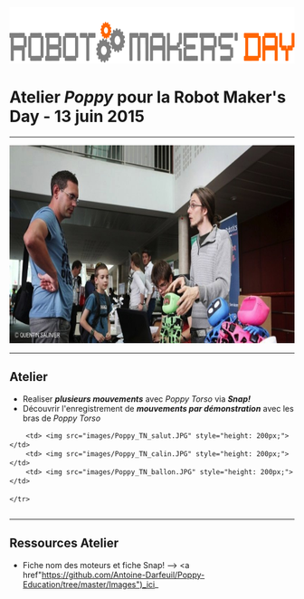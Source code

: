 <a href="http://robotmakersday.fr/"> <img src="images/logo_RMD.jpg" style="height: 100px;"> </a>

# Atelier _Poppy_ pour la Robot Maker's Day - 13 juin 2015 



 
 ---

<a href="http://www.sudouest.fr/2015/06/15/talence-retour-en-images-sur-le-robot-maker-s-day-1951914-4725.php"> <img src="images/RMD_SudOuest.jpg" alt="Article Sud Ouest - Robot Maker's Day" style="height : 350px;"> </a>



---

## Atelier

* Realiser _**plusieurs mouvements**_ avec _Poppy Torso_ via _**Snap!**_
* Découvrir l'enregistrement de _**mouvements par démonstration**_ avec les bras de _Poppy Torso_

<table>
    <tr>
        
        <td> <img src="images/Poppy_TN_salut.JPG" style="height: 200px;"> </td>
        <td> <img src="images/Poppy_TN_calin.JPG" style="height: 200px;"> </td>
        <td> <img src="images/Poppy_TN_ballon.JPG" style="height: 200px;"> </td> 
        
    </tr>
</table>








---
## Ressources Atelier

* Fiche nom des moteurs et fiche Snap! --> <a href"https://github.com/Antoine-Darfeuil/Poppy-Education/tree/master/Images")_ici_
